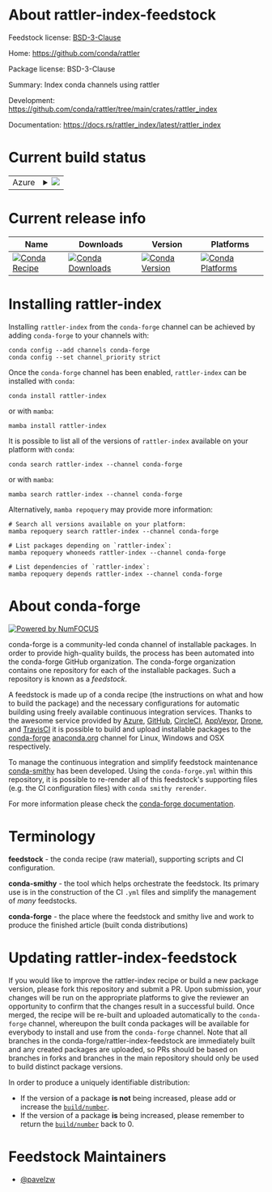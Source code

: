 About rattler-index-feedstock
=============================

Feedstock license: [BSD-3-Clause](https://github.com/conda-forge/rattler-index-feedstock/blob/main/LICENSE.txt)

Home: https://github.com/conda/rattler

Package license: BSD-3-Clause

Summary: Index conda channels using rattler

Development: https://github.com/conda/rattler/tree/main/crates/rattler_index

Documentation: https://docs.rs/rattler_index/latest/rattler_index

Current build status
====================


<table>
    
  <tr>
    <td>Azure</td>
    <td>
      <details>
        <summary>
          <a href="https://dev.azure.com/conda-forge/feedstock-builds/_build/latest?definitionId=24953&branchName=main">
            <img src="https://dev.azure.com/conda-forge/feedstock-builds/_apis/build/status/rattler-index-feedstock?branchName=main">
          </a>
        </summary>
        <table>
          <thead><tr><th>Variant</th><th>Status</th></tr></thead>
          <tbody><tr>
              <td>linux_64</td>
              <td>
                <a href="https://dev.azure.com/conda-forge/feedstock-builds/_build/latest?definitionId=24953&branchName=main">
                  <img src="https://dev.azure.com/conda-forge/feedstock-builds/_apis/build/status/rattler-index-feedstock?branchName=main&jobName=linux&configuration=linux%20linux_64_" alt="variant">
                </a>
              </td>
            </tr><tr>
              <td>linux_aarch64</td>
              <td>
                <a href="https://dev.azure.com/conda-forge/feedstock-builds/_build/latest?definitionId=24953&branchName=main">
                  <img src="https://dev.azure.com/conda-forge/feedstock-builds/_apis/build/status/rattler-index-feedstock?branchName=main&jobName=linux&configuration=linux%20linux_aarch64_" alt="variant">
                </a>
              </td>
            </tr><tr>
              <td>linux_ppc64le</td>
              <td>
                <a href="https://dev.azure.com/conda-forge/feedstock-builds/_build/latest?definitionId=24953&branchName=main">
                  <img src="https://dev.azure.com/conda-forge/feedstock-builds/_apis/build/status/rattler-index-feedstock?branchName=main&jobName=linux&configuration=linux%20linux_ppc64le_" alt="variant">
                </a>
              </td>
            </tr><tr>
              <td>osx_64</td>
              <td>
                <a href="https://dev.azure.com/conda-forge/feedstock-builds/_build/latest?definitionId=24953&branchName=main">
                  <img src="https://dev.azure.com/conda-forge/feedstock-builds/_apis/build/status/rattler-index-feedstock?branchName=main&jobName=osx&configuration=osx%20osx_64_" alt="variant">
                </a>
              </td>
            </tr><tr>
              <td>osx_arm64</td>
              <td>
                <a href="https://dev.azure.com/conda-forge/feedstock-builds/_build/latest?definitionId=24953&branchName=main">
                  <img src="https://dev.azure.com/conda-forge/feedstock-builds/_apis/build/status/rattler-index-feedstock?branchName=main&jobName=osx&configuration=osx%20osx_arm64_" alt="variant">
                </a>
              </td>
            </tr><tr>
              <td>win_64</td>
              <td>
                <a href="https://dev.azure.com/conda-forge/feedstock-builds/_build/latest?definitionId=24953&branchName=main">
                  <img src="https://dev.azure.com/conda-forge/feedstock-builds/_apis/build/status/rattler-index-feedstock?branchName=main&jobName=win&configuration=win%20win_64_" alt="variant">
                </a>
              </td>
            </tr>
          </tbody>
        </table>
      </details>
    </td>
  </tr>
</table>

Current release info
====================

| Name | Downloads | Version | Platforms |
| --- | --- | --- | --- |
| [![Conda Recipe](https://img.shields.io/badge/recipe-rattler--index-green.svg)](https://anaconda.org/conda-forge/rattler-index) | [![Conda Downloads](https://img.shields.io/conda/dn/conda-forge/rattler-index.svg)](https://anaconda.org/conda-forge/rattler-index) | [![Conda Version](https://img.shields.io/conda/vn/conda-forge/rattler-index.svg)](https://anaconda.org/conda-forge/rattler-index) | [![Conda Platforms](https://img.shields.io/conda/pn/conda-forge/rattler-index.svg)](https://anaconda.org/conda-forge/rattler-index) |

Installing rattler-index
========================

Installing `rattler-index` from the `conda-forge` channel can be achieved by adding `conda-forge` to your channels with:

```
conda config --add channels conda-forge
conda config --set channel_priority strict
```

Once the `conda-forge` channel has been enabled, `rattler-index` can be installed with `conda`:

```
conda install rattler-index
```

or with `mamba`:

```
mamba install rattler-index
```

It is possible to list all of the versions of `rattler-index` available on your platform with `conda`:

```
conda search rattler-index --channel conda-forge
```

or with `mamba`:

```
mamba search rattler-index --channel conda-forge
```

Alternatively, `mamba repoquery` may provide more information:

```
# Search all versions available on your platform:
mamba repoquery search rattler-index --channel conda-forge

# List packages depending on `rattler-index`:
mamba repoquery whoneeds rattler-index --channel conda-forge

# List dependencies of `rattler-index`:
mamba repoquery depends rattler-index --channel conda-forge
```


About conda-forge
=================

[![Powered by
NumFOCUS](https://img.shields.io/badge/powered%20by-NumFOCUS-orange.svg?style=flat&colorA=E1523D&colorB=007D8A)](https://numfocus.org)

conda-forge is a community-led conda channel of installable packages.
In order to provide high-quality builds, the process has been automated into the
conda-forge GitHub organization. The conda-forge organization contains one repository
for each of the installable packages. Such a repository is known as a *feedstock*.

A feedstock is made up of a conda recipe (the instructions on what and how to build
the package) and the necessary configurations for automatic building using freely
available continuous integration services. Thanks to the awesome service provided by
[Azure](https://azure.microsoft.com/en-us/services/devops/), [GitHub](https://github.com/),
[CircleCI](https://circleci.com/), [AppVeyor](https://www.appveyor.com/),
[Drone](https://cloud.drone.io/welcome), and [TravisCI](https://travis-ci.com/)
it is possible to build and upload installable packages to the
[conda-forge](https://anaconda.org/conda-forge) [anaconda.org](https://anaconda.org/)
channel for Linux, Windows and OSX respectively.

To manage the continuous integration and simplify feedstock maintenance
[conda-smithy](https://github.com/conda-forge/conda-smithy) has been developed.
Using the ``conda-forge.yml`` within this repository, it is possible to re-render all of
this feedstock's supporting files (e.g. the CI configuration files) with ``conda smithy rerender``.

For more information please check the [conda-forge documentation](https://conda-forge.org/docs/).

Terminology
===========

**feedstock** - the conda recipe (raw material), supporting scripts and CI configuration.

**conda-smithy** - the tool which helps orchestrate the feedstock.
                   Its primary use is in the construction of the CI ``.yml`` files
                   and simplify the management of *many* feedstocks.

**conda-forge** - the place where the feedstock and smithy live and work to
                  produce the finished article (built conda distributions)


Updating rattler-index-feedstock
================================

If you would like to improve the rattler-index recipe or build a new
package version, please fork this repository and submit a PR. Upon submission,
your changes will be run on the appropriate platforms to give the reviewer an
opportunity to confirm that the changes result in a successful build. Once
merged, the recipe will be re-built and uploaded automatically to the
`conda-forge` channel, whereupon the built conda packages will be available for
everybody to install and use from the `conda-forge` channel.
Note that all branches in the conda-forge/rattler-index-feedstock are
immediately built and any created packages are uploaded, so PRs should be based
on branches in forks and branches in the main repository should only be used to
build distinct package versions.

In order to produce a uniquely identifiable distribution:
 * If the version of a package **is not** being increased, please add or increase
   the [``build/number``](https://docs.conda.io/projects/conda-build/en/latest/resources/define-metadata.html#build-number-and-string).
 * If the version of a package **is** being increased, please remember to return
   the [``build/number``](https://docs.conda.io/projects/conda-build/en/latest/resources/define-metadata.html#build-number-and-string)
   back to 0.

Feedstock Maintainers
=====================

* [@pavelzw](https://github.com/pavelzw/)


